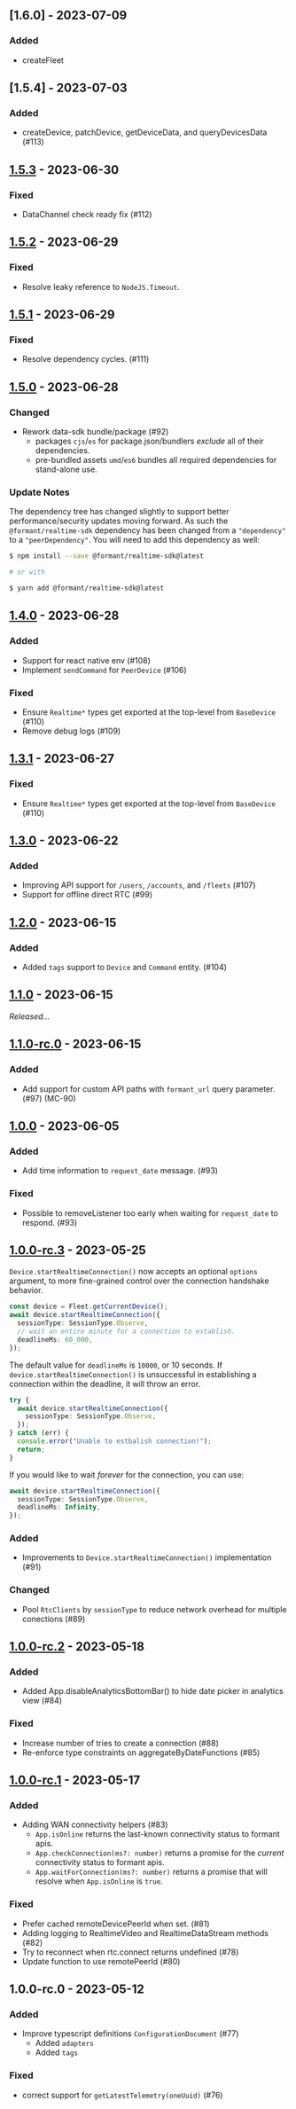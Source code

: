 ## [1.6.0] - 2023-07-09

### Added

- createFleet

## [1.5.4] - 2023-07-03

### Added

- createDevice, patchDevice, getDeviceData, and queryDevicesData (#113)

## [1.5.3] - 2023-06-30

### Fixed

- DataChannel check ready fix (#112)

## [1.5.2] - 2023-06-29

### Fixed

- Resolve leaky reference to `NodeJS.Timeout`.

## [1.5.1] - 2023-06-29

### Fixed

- Resolve dependency cycles. (#111)

## [1.5.0] - 2023-06-28

### Changed

- Rework data-sdk bundle/package (#92)
  - packages `cjs`/`es` for package.json/bundlers _exclude_ all of their dependencies.
  - pre-bundled assets `umd`/`es6` bundles all required dependencies for stand-alone use.

### Update Notes

The dependency tree has changed slightly to support better performance/security updates moving forward. As such the 
`@formant/realtime-sdk` dependency has been changed from a `"dependency"` to a `"peerDependency"`. You will need to add
this dependency as well:

```sh
$ npm install --save @formant/realtime-sdk@latest

# or with

$ yarn add @formant/realtime-sdk@latest
```

## [1.4.0] - 2023-06-28

### Added

- Support for react native env (#108)
- Implement `sendCommand` for `PeerDevice` (#106)

### Fixed

- Ensure `Realtime*` types get exported at the top-level from `BaseDevice` (#110)
- Remove debug logs (#109)

## [1.3.1] - 2023-06-27

### Fixed

- Ensure `Realtime*` types get exported at the top-level from `BaseDevice` (#110)

## [1.3.0] - 2023-06-22

### Added

- Improving API support for `/users`, `/accounts`, and `/fleets` (#107)
- Support for offline direct RTC (#99)

## [1.2.0] - 2023-06-15

### Added

- Added `tags` support to `Device` and `Command` entity. (#104)

## [1.1.0] - 2023-06-15

_Released…_

## [1.1.0-rc.0] - 2023-06-15

### Added

- Add support for custom API paths with `formant_url` query parameter. (#97) (MC-90)

## [1.0.0] - 2023-06-05

### Added
- Add time information to `request_date` message. (#93)

### Fixed
- Possible to removeListener too early when waiting for `request_date` to respond. (#93)

## [1.0.0-rc.3] - 2023-05-25

`Device.startRealtimeConnection()` now accepts an optional `options` argument, to more fine-grained control over
the connection handshake behavior.

```ts
const device = Fleet.getCurrentDevice();
await device.startRealtimeConnection({
  sessionType: SessionType.Observe,
  // wait an entire minute for a connection to establish.
  deadlineMs: 60_000,
});
```

The default value for `deadlineMs` is `10000`, or 10 seconds. If `device.startRealtimeConnection()` is unsuccessful
in establishing a connection within the deadline, it will throw an error.

```ts
try {
  await device.startRealtimeConnection({
    sessionType: SessionType.Observe,
  });
} catch (err) {
  console.error("Unable to estbalish connection!");
  return;
}
```

If you would like to wait _forever_ for the connection, you can use:

```ts
await device.startRealtimeConnection({
  sessionType: SessionType.Observe,
  deadlineMs: Infinity,
});
```

### Added
- Improvements to `Device.startRealtimeConnection()` implementation (#91)

### Changed
- Pool `RtcClients` by `sessionType` to reduce network overhead for multiple conections (#89)

## [1.0.0-rc.2] - 2023-05-18

### Added
- Added App.disableAnalyticsBottomBar() to hide date picker in analytics view (#84)

### Fixed
- Increase number of tries to create a connection (#88)
- Re-enforce type constraints on aggregateByDateFunctions (#85)

## [1.0.0-rc.1] - 2023-05-17

### Added
- Adding WAN connectivity helpers (#83)
  - `App.isOnline` returns the last-known connectivity status to formant apis.
  - `App.checkConnection(ms?: number)` returns a promise for the _current_ connectivity status to formant apis.
  - `App.waitForConnection(ms?: number)` returns a promise that will resolve when `App.isOnline` is `true`.

### Fixed
- Prefer cached remoteDevicePeerId when set.  (#81)
- Adding logging to RealtimeVideo and RealtimeDataStream methods (#82)
- Try to reconnect when rtc.connect returns undefined (#78)
- Update function to use remotePeerId (#80)

## 1.0.0-rc.0 - 2023-05-12

### Added
- Improve typescript definitions `ConfigurationDocument` (#77)
  - Added `adapters`
  - Added `tags`

### Fixed
- correct support for `getLatestTelemetry(oneUuid)` (#76)

[1.5.3]: https://github.com/FormantIO/toolkit/compare/release/data-sdk/1.5.2...release/data-sdk/1.5.3~
[1.5.2]: https://github.com/FormantIO/toolkit/compare/release/data-sdk/1.5.1...release/data-sdk/1.5.2~
[1.5.1]: https://github.com/FormantIO/toolkit/compare/release/data-sdk/1.5.0...release/data-sdk/1.5.1~
[1.5.0]: https://github.com/FormantIO/toolkit/compare/release/data-sdk/1.4.0...release/data-sdk/1.5.0~
[1.4.0]: https://github.com/FormantIO/toolkit/compare/release/data-sdk/1.3.0...release/data-sdk/1.4.0~
[1.3.1]: https://github.com/FormantIO/toolkit/compare/release/data-sdk/1.3.0...release/data-sdk/1.3.1~
[1.3.0]: https://github.com/FormantIO/toolkit/compare/release/data-sdk/1.2.0...release/data-sdk/1.3.0~
[1.2.0]: https://github.com/FormantIO/toolkit/compare/release/data-sdk/1.1.0...release/data-sdk/1.2.0~
[1.1.0]: https://github.com/FormantIO/toolkit/compare/release/data-sdk/1.1.0-rc.0...release/data-sdk/1.1.0~
[1.1.0-rc.0]: https://github.com/FormantIO/toolkit/compare/release/data-sdk/1.0.0...release/data-sdk/1.1.0-rc.0~
[1.0.0]: https://github.com/FormantIO/toolkit/compare/release/data-sdk/1.0.0-rc.3...release/data-sdk/1.0.0~
[1.0.0-rc.3]: https://github.com/FormantIO/toolkit/compare/release/data-sdk/1.0.0-rc.2...release/data-sdk/1.0.0-rc.3~
[1.0.0-rc.2]: https://github.com/FormantIO/toolkit/compare/release/data-sdk/1.0.0-rc.1...release/data-sdk/1.0.0-rc.2~
[1.0.0-rc.1]: https://github.com/FormantIO/toolkit/compare/release/data-sdk/1.0.0-rc.0...release/data-sdk/1.0.0-rc.1~

